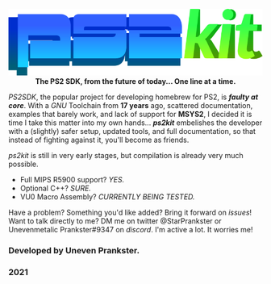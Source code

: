 <p align="center">
  <img src=ps2kit.png>
  <br>
  <b> The PS2 SDK, from the future of today... One line at a time.</b>
</p>

*PS2SDK*, the popular project for developing homebrew for PS2, is ***faulty at core***. With a *GNU* Toolchain from **17 years** ago, scattered documentation, examples that barely work, and lack of support for **MSYS2**, I decided it is time I take this matter into my own hands... ***ps2kit*** embelishes the developer with a (slightly) safer setup, updated tools, and full documentation, so that instead of fighting against it, you'll become as friends.

*ps2kit* is still in very early stages, but compilation is already very much possible.

* Full MIPS R5900 support? *YES.*
* Optional C++? *SURE.*
* VU0 Macro Assembly? *CURRENTLY BEING TESTED.*

Have a problem? Something you'd like added? Bring it forward on *issues*! Want to talk directly to me? DM me on twitter @StarPrankster or Unevenmetalic Prankster#9347 on *discord*. I'm active a lot. It worries me!

### Developed by Uneven Prankster.
### 2021
